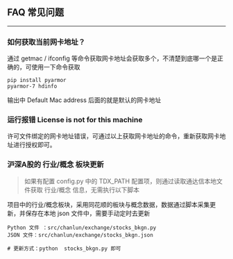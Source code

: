 ## FAQ 常见问题

---

### 如何获取当前网卡地址？

通过 getmac / ifconfig 等命令获取网卡地址会获取多个，不清楚到底哪一个是正确的，可使用一下命令获取

    pip install pyarmor
    pyarmor-7 hdinfo

输出中 Default Mac address 后面的就是默认的网卡地址

### 运行报错 License is not for this machine

许可文件绑定的网卡地址错误，可通过以上获取网卡地址的命令，重新获取网卡地址进行授权即可。

### 沪深A股的 行业/概念 板块更新

> 如果有配置 config.py 中的 TDX_PATH 配置项，则通过读取通达信本地文件获取 行业/概念 信息，无需执行以下脚本 

项目中的行业/概念板块，采用同花顺的板块与概念数据，数据通过脚本采集更新，并保存在本地 json 文件中，需要手动定时去更新

    Python 文件 ：src/chanlun/exchange/stocks_bkgn.py
    JSON 文件：src/chanlun/exchange/stocks_bkgn.json
    
    # 更新方式：python  stocks_bkgn.py 即可